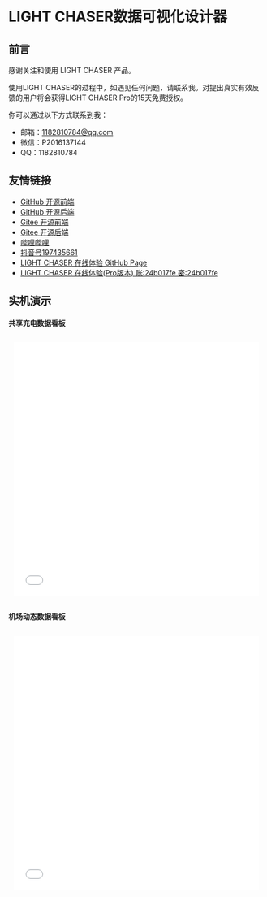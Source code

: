 # LIGHT CHASER数据可视化设计器

## 前言

感谢关注和使用 LIGHT CHASER 产品。

使用LIGHT CHASER的过程中，如遇见任何问题，请联系我。对提出真实有效反馈的用户将会获得LIGHT CHASER Pro的15天免费授权。

你可以通过以下方式联系到我：

- 邮箱：1182810784@qq.com
- 微信：P2016137144
- QQ：1182810784

## 友情链接

- [GitHub 开源前端](https://github.com/xiaopujun/light-chaser)
- [GitHub 开源后端](https://github.com/xiaopujun/light-chaser-server)
- [Gitee 开源前端](https://gitee.com/xiaopujun/light-chaser)
- [Gitee 开源后端](https://gitee.com/xiaopujun/light-chaser-server)
- [哔哩哔哩](https://space.bilibili.com/29136350?spm_id_from=333.1007.0.0)
- [抖音号197435661](https://www.douyin.com/user/MS4wLjABAAAAFidKgCHz-sAX6fJAAzBjFFbg6sVdS7IN3lYc2-qJA_Q)
- [LIGHT CHASER 在线体验 GitHub Page](https://xiaopujun.github.io/light-chaser-app/#)
- [LIGHT CHASER 在线体验(Pro版本) 账:24b017fe 密:24b017fe](http://www.lcdesigner.cn/)

## 实机演示

#### 共享充电数据看板

<div style="display: flex;flex-wrap: wrap; justify-content: flex-start; align-items: stretch; ">
    <div style="width: 100%; height:500px; flex-grow: 0;min-width: 100px;margin: 10px;">
         <iframe src="//player.bilibili.com/player.html?isOutside=true&aid=1404789749&bvid=BV1Cr421j7Xs&cid=1551785121&p=1&autoplay=0" scrolling="no" border="0" frameborder="no" style="width: 100%; height: 100%;" framespacing="0" allowfullscreen="true"></iframe>
    </div>
</div>

#### 机场动态数据看板

<div style="display: flex;flex-wrap: wrap; justify-content: flex-start; align-items: stretch; ">
    <div style="width: 100%; height:500px; flex-grow: 0;min-width: 100px;margin: 10px;">
         <iframe src="//player.bilibili.com/player.html?isOutside=true&aid=1653746118&bvid=BV1NE421j7ai&cid=1518069867&p=1&autoplay=0" scrolling="no" border="0" frameborder="no" style="width: 100%; height: 100%;" framespacing="0" allowfullscreen="true"></iframe>
    </div>
</div>
